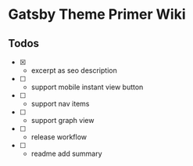 # Gatsby Theme Primer Wiki

## Todos

- [x] - excerpt as seo description
- [ ] - support mobile instant view button
- [ ] - support nav items
- [ ] - support graph view
- [ ] - release workflow
- [ ] - readme add summary
